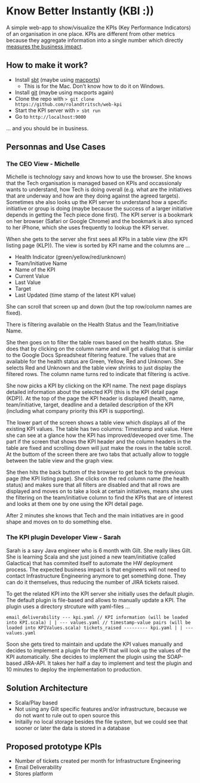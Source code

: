 # Know Better Instantly (KBI :))

A simple web-app to show/visualize the KPIs (Key Performance Indicators) of an
organisation in one place. KPIs are different from other metrics because they
aggregate information into a single number which directly [measures the business
impact](http://www.cutter.com/content-and-analysis/journals-and-reports/cutter-it-journal/sample/itj0604c.html).

## How to make it work?

* Install [sbt](http://www.scala-sbt.org) (maybe using [macports](http://www.macports.org))
    * This is for the Mac. Don't know how to do it on Windows.
* Install [git](http://git-scm.com/downloads) (maybe using macports again)
* Clone the repo with `> git clone https://github.com/rolandtritsch/web-kpi`
* Start the KPI server with `> sbt run`
* Go to `http://localhost:9000`

... and you should be in business.

## Personnas and Use Cases

### The CEO View - Michelle

Michelle is technology savy and knows how to use the browser. She knows that
the Tech organisation is managed based on KPIs and occassionaly wants to understand,
how Tech is doing overall (e.g. what are the initiatives that are underway and how
are they doing against the agreed targets). Sometimes she also looks up the KPI server
to understand how a specific initiative or group is doing (maybe because the success
of a larger initiative depends in getting the Tech piece done first). The KPI server
is a bookmark on her browser (Safari or Google Chrome) and the bookmark is also synced
to her iPhone, which she uses frequently to lookup the KPI server.

When she gets to the server she first sees all KPIs in a table view (the KPI listing
page (KLP)). The view is sorted by KPI name and the columns are ...

* Health Indicator (green/yellow/red/unknown)
* Team/Initiative Name
* Name of the KPI
* Current Value
* Last Value
* Target
* Last Updated (time stamp of the latest KPI value)

She can scroll that screen up and down (but the top row/column names are fixed).

There is filtering available on the Health Status and the Team/Initiative Name.

She then goes on to filter the table rows based on the health status. She does that
by clicking on the column name and will get a dialog that is similar to the Google Docs
Spreadsheat filtering feature. The values that are available for the health status
are Green, Yellow, Red and Unknown. She selects Red and Unknown and the table view
shrinks to just display the filtered rows. The column name turns red to indicate that
filtering is active.

She now picks a KPI by clicking on the KPI name. The next page displays detailed information
about the selected KPI (this is the KPI detail page (KDP)). At the top of the page the
KPI header is displayed (health, name, team/initiative, target, deadline and a detailed
description of the KPI (including what company priority this KPI is supporting).

The lower part of the screen shows a table view which displays all of the existing KPI values.
The table has two columns: Timestamp and value. Here she can see at a glance how the KPI has
improved/deveoped over time. The part if the screen that shows the KPI header and the column
headers in the table are fixed and scrolling down will just make the rows in the table scroll.
At the buttom of the screen there are two tabs that actually allow to toggle between the table
view and the graph view.

She then hits the back buttom of the browser to get back to the previous page (the KPI
listing page). She clicks on the red column name (the health status) and makes sure that
all filters are disabled and that all rows are displayed and moves on to take a look at
certain initiatives, means she uses the filtering on the team/initiative column to find
the KPIs that are of interest and looks at them one by one using the KPI detail page.

After 2 minutes she knows that Tech and the main initiatives are in good shape and moves
on to do something else.

### The KPI plugin Developer View - Sarah

Sarah is a savy Java engineer who is 6 month with Gilt. She really likes Gilt. She is
learning Scala and she just joined a new team/initiative (called Galactica) that has
commited itself to automate the HW deployment process. The expected business impact is
that engineers will not need to contact Infrastructure Engineering anymore to get something
done. They can do it themselves, thus reducing the number of JIRA tickets raised.

To get the related KPI into the KPI server she initially uses the default plugin. The
default plugin is file-based and allows to manually update a KPI. The plugin uses a
directory strcuture with yaml-files ...

`
email_deliverability --- kpi.yaml // KPI information (will be loaded into KPI.scala)
                     |
                     |
                     --- values.yaml // timestamp-value pairs (will be loaded into KPIValues.scala)
tickets_raised --------- kpi.yaml
                     |
                     |
                     --- values.yaml
`

Soon she gets tired to maintain and update the KPI values manually and decides to implement
a plugin for the KPI that will look up the values of the KPI automatically. She decides to
implement the plugin using the SOAP-based JIRA-API. It takes her half a day to implement
and test the plugin and 10 minutes to deploy the implementation to production.

## Solution Architecture

* Scala/Play based
* Not using any Gilt specific features and/or infrastructure, because we do not want to rule
out to open source this
* Initailly no local storage besides the file system, but we could see that sooner or later
the data is stored in a database

## Proposed prototype KPIs

* Number of tickets created per month for Infrastructure Engineering
* Email Deliverability
* Stores platform
